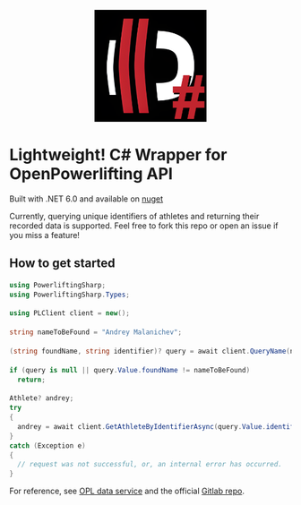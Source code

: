 <p align="center">
  <img src="PowerliftingSharp.png" alt="PowerliftingSharp" width=200 class="center"/>
</p>

# Lightweight! C# Wrapper for OpenPowerlifting API

Built with .NET 6.0 and available on [nuget](https://www.nuget.org/packages/PowerliftingSharp/)


Currently, querying unique identifiers of athletes and returning their recorded data is supported.
Feel free to fork this repo or open an issue if you miss a feature!

## How to get started

```csharp
using PowerliftingSharp;
using PowerliftingSharp.Types;

using PLClient client = new();

string nameToBeFound = "Andrey Malanichev";

(string foundName, string identifier)? query = await client.QueryName(nameToBeFound);

if (query is null || query.Value.foundName != nameToBeFound)
  return;
  
Athlete? andrey;
try
{
  andrey = await client.GetAthleteByIdentifierAsync(query.Value.identifier);
}
catch (Exception e)
{
  // request was not successful, or, an internal error has occurred.
}
```

For reference, see [OPL data service](https://openpowerlifting.gitlab.io/opl-csv/) and the official [Gitlab repo](https://gitlab.com/openpowerlifting/opl-data).
